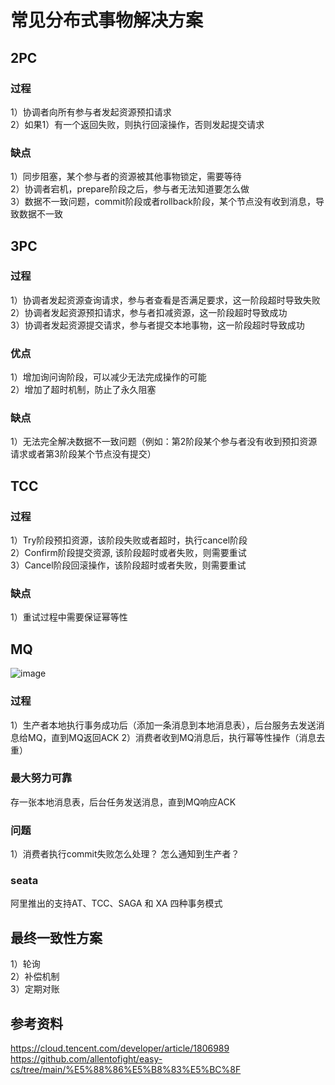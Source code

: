# 常见分布式事物解决方案
## 2PC
### 过程
1）协调者向所有参与者发起资源预扣请求   
2）如果1）有一个返回失败，则执行回滚操作，否则发起提交请求  

### 缺点
1）同步阻塞，某个参与者的资源被其他事物锁定，需要等待  
2）协调者宕机，prepare阶段之后，参与者无法知道要怎么做  
3）数据不一致问题，commit阶段或者rollback阶段，某个节点没有收到消息，导致数据不一致  


## 3PC
### 过程
1）协调者发起资源查询请求，参与者查看是否满足要求，这一阶段超时导致失败  
2）协调者发起资源预扣请求，参与者扣减资源，这一阶段超时导致成功  
3）协调者发起资源提交请求，参与者提交本地事物，这一阶段超时导致成功   


### 优点
1）增加询问询阶段，可以减少无法完成操作的可能  
2）增加了超时机制，防止了永久阻塞  

### 缺点
1）无法完全解决数据不一致问题（例如：第2阶段某个参与者没有收到预扣资源请求或者第3阶段某个节点没有提交）  

## TCC
### 过程
1）Try阶段预扣资源，该阶段失败或者超时，执行cancel阶段  
2）Confirm阶段提交资源, 该阶段超时或者失败，则需要重试  
3）Cancel阶段回滚操作，该阶段超时或者失败，则需要重试  

### 缺点
1）重试过程中需要保证幂等性  

## MQ
![image](https://github.com/user-attachments/assets/40b52f65-a97e-443e-81aa-86ccf200fe99)

### 过程
1）生产者本地执行事务成功后（添加一条消息到本地消息表），后台服务去发送消息给MQ，直到MQ返回ACK
2）消费者收到MQ消息后，执行幂等性操作（消息去重）  

### 最大努力可靠
存一张本地消息表，后台任务发送消息，直到MQ响应ACK  

### 问题
1）消费者执行commit失败怎么处理？  怎么通知到生产者？  

### seata 
阿里推出的支持AT、TCC、SAGA 和 XA 四种事务模式  


## 最终一致性方案
1）轮询  
2）补偿机制  
3）定期对账  



## 参考资料
https://cloud.tencent.com/developer/article/1806989
https://github.com/allentofight/easy-cs/tree/main/%E5%88%86%E5%B8%83%E5%BC%8F

